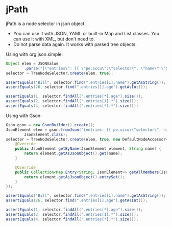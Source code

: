 jPath
=====

jPath is a node selector in json object.

* You can use it with JSON, YAML or built-in Map and List classes. You can use it with XML, but don't need to.
* Do not parse data again. It works with parsed tree objects.

Using with org.json.simple:
```java
Object elem = JSONValue
        .parse("{\"entries\": [{ \"pe.sccu\":\"selector\", \"name\":\"Steve\" }, {\"name\":\"Bill\", \"age\":26}]}");
selector = TreeNodeSelector.create(elem, true);

assertEquals("Bill", selector.find(".entries[1].name").getAsString());
assertEquals(26, selector.find(".entries[1].age").getAsInt());

assertEquals(1, selector.findAll(".entries[*].age").size());
assertEquals(2, selector.findAll(".entries[1].*").size());
assertEquals(4, selector.findAll(".entries[*].*").size());
```

Using with Gson:
```java
Gson gson = new GsonBuilder().create();
JsonElement elem = gson.fromJson("{entries: [{ pe.sccu:\"selector\", name:\"Steve\" }, {name:\"Bill\", age:26}]}",
        JsonElement.class);
selector = TreeNodeSelector.create(elem, true, new DefaultNodeAccessor<JsonElement>() {
    @Override
    public JsonElement getByName(JsonElement element, String name) {
        return element.getAsJsonObject().get(name);
    }

    @Override
    public Collection<Map.Entry<String, JsonElement>> getAllMembers(JsonElement element) {
        return element.getAsJsonObject().entrySet();
    }
});

assertEquals("Bill", selector.find(".entries[1].name").getAsString());
assertEquals(26, selector.find(".entries[1].age").getAsInt());

assertEquals(1, selector.findAll(".entries[*].age").size());
assertEquals(2, selector.findAll(".entries[1].*").size());
assertEquals(4, selector.findAll(".entries[*].*").size());
```

